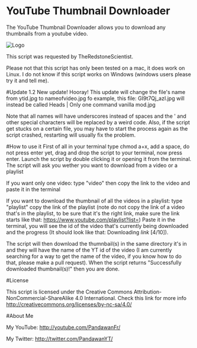 # YouTube Thumbnail Downloader
The YouTube Thumbnail Downloader allows you to download any thumbnails from a youtube video.

![Logo](https://copy.com/qqVptxSE6NaQSv0K/YoutubeThumbnailDownloader256.png)

This script was requested by TheRedstoneScientist.

Please not that this script has only been tested on a mac, it does work on Linux. 
I do not know if this script works on Windows (windows users please try it and tell me).

#Update 1.2
New update! Hooray! This update will change the file's name from ytid.jpg to nameofvideo.jpg fo example, this file: GI9t7Qj_azI.jpg will instead be called Heads | Only one command vanilla mod.jpg 

Note that all names will have underscores instead of spaces and the ' and other special characters will be replaced by a weird code. Also, if the script get stucks on a certain file, you may have to start the process again as the script crashed, restarting will usually fix the problem.  

#How to use it
First of all in your terminal type chmod a+x, add a space, do not press enter yet, drag and drop the script to your terminal, now press enter.
Launch the script by double clicking it or opening it from the terminal.
The script will ask you wether you want to download from a video or a playlist


If you want only one video:
  type "video"
  then copy the link to the video and paste it in the terminal
  
If you want to download the thumbnail of all the videos in a playlist:
  type "playlist"
  copy the link of the playlist (note do not copy the link of a video that's in the playlist, to be sure that it's the right link, make sure the link starts like that: https://www.youtube.com/playlist?list=)
  Paste it in the terminal, you will see the id of the video that's currently being downloaded and the progress (It should look like that: Downloading *link* [4/10]).

The script will then download the thumnbail(s) in the same directory it's in and they will have the name of the YT id of the video (I am currently searching for a way to get the name of the video, if you know how to do that, please make a pull request).
When the script returns "Successfully downloaded thumbnail(s)!" then you are done. 

#License

This script is licensed under the Creative Commons Attribution-NonCommercial-ShareAlike 4.0 International.
Check this link for more info http://creativecommons.org/licenses/by-nc-sa/4.0/

#About Me

My YouTube: http://youtube.com/PandawanFr/

My Twitter: http://twitter.com/PandawanYT/
